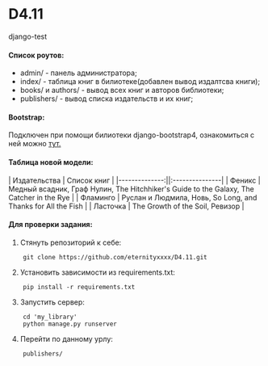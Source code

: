 # D4.11
django-test


#### Список роутов:
+ admin/ - панель администратора;
+ index/ - таблица книг в билиотеке(добавлен вывод издалтсва книги);
+ books/ и authors/ - вывод всех книг и авторов библиотеки;
+ publishers/ - вывод списка издательств и их книг;


#### Bootstrap:
Подключен при помощи билиотеки django-bootstrap4, ознакомиться с ней можно [тут.](https://django-bootstrap4.readthedocs.io/en/latest/index.html)


#### Таблица новой модели:
| Издательства | Список книг |
|--------------:||:---------------|
| Феникс | Медный всадник, Граф Нулин, The Hitchhiker's Guide to the Galaxy, The Catcher in the Rye |
| Фламинго | Руслан и Людмила, Новь, So Long, and Thanks for All the Fish |
| Ласточка | The Growth of the Soil, Ревизор |


#### Для проверки задания:
1. Стянуть репозиторий к себе:
```
    git clone https://github.com/eternityxxxx/D4.11.git
```
2. Установить зависимости из requirements.txt:
```
    pip install -r requirements.txt
```
3. Запустить сервер:
```
    cd 'my_library'
    python manage.py runserver
```
4. Перейти по данному урлу:
```
    publishers/
```